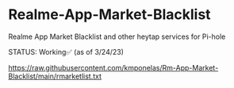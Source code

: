 # Realme-App-Market-Blacklist
Realme App Market Blacklist and other heytap services for Pi-hole

STATUS: Working✅ (as of 3/24/23)

 https://raw.githubusercontent.com/kmponelas/Rm-App-Market-Blacklist/main/rmarketlist.txt
